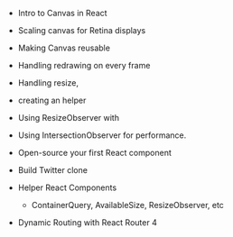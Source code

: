 * Intro to Canvas in React
* Scaling canvas for Retina displays
* Making Canvas reusable
* Handling redrawing on every frame
* Handling resize,
* creating an <AvailableSize> helper
* Using ResizeObserver with <AvailableSize>
* Using IntersectionObserver for performance.

* Open-source your first React component

* Build Twitter clone

* Helper React Components

  * ContainerQuery, AvailableSize, ResizeObserver, etc

* Dynamic Routing with React Router 4
